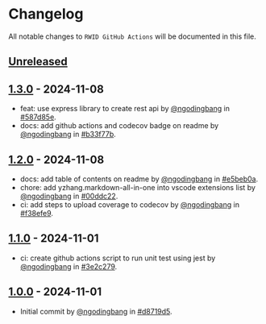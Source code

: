 # Changelog

All notable changes to `RWID GitHub Actions` will be documented in this file.

## [Unreleased](https://github.com/ngodingbang/rwid-github-actions/compare/1.3.0...main)

## [1.3.0](https://github.com/ngodingbang/rwid-github-actions/releases/tag/1.3.0) - 2024-11-08

- feat: use express library to create rest api by [@ngodingbang](https://github.com/ngodingbang) in [#587d85e](https://github.com/ngodingbang/rwid-github-actions/commit/587d85e83e442a13c67a8cdd349f4a1b4f9f7f81).
- docs: add github actions and codecov badge on readme by [@ngodingbang](https://github.com/ngodingbang) in [#b33f77b](https://github.com/ngodingbang/rwid-github-actions/commit/b33f77b8860074e5c5aace33a6824d49a03b31cb).

## [1.2.0](https://github.com/ngodingbang/rwid-github-actions/releases/tag/1.2.0) - 2024-11-08

- docs: add table of contents on readme by [@ngodingbang](https://github.com/ngodingbang) in [#e5beb0a](https://github.com/ngodingbang/rwid-github-actions/commit/e5beb0aad8f60377d2b24d962d1cd3cbbf2df384).
- chore: add yzhang.markdown-all-in-one into vscode extensions list by [@ngodingbang](https://github.com/ngodingbang) in [#00ddc22](https://github.com/ngodingbang/rwid-github-actions/commit/00ddc22d12ac2da77962d10a59c7d7eb9a6e64b9).
- ci: add steps to upload coverage to codecov by [@ngodingbang](https://github.com/ngodingbang) in [#f38efe9](https://github.com/ngodingbang/rwid-github-actions/commit/f38efe9d9e961bd46cc3bb946b174c2a2532d7b0).

## [1.1.0](https://github.com/ngodingbang/rwid-github-actions/releases/tag/1.1.0) - 2024-11-01

- ci: create github actions script to run unit test using jest by [@ngodingbang](https://github.com/ngodingbang) in [#3e2c279](https://github.com/ngodingbang/rwid-github-actions/commit/3e2c279ed81d740ac1f4c378fd6edb56955d79cf).

## [1.0.0](https://github.com/ngodingbang/rwid-github-actions/releases/tag/1.0.0) - 2024-11-01

- Initial commit by [@ngodingbang](https://github.com/ngodingbang) in [#d8719d5](https://github.com/ngodingbang/rwid-github-actions/commit/d8719d5c35e38a7897c1784818060e67b528a824).
